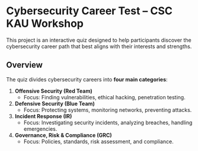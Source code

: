# Cybersecurity Career Test – CSC KAU Workshop

This project is an interactive quiz designed to help participants discover the cybersecurity career path that best aligns with their interests and strengths.  

## Overview

The quiz divides cybersecurity careers into **four main categories**:

1. **Offensive Security (Red Team)**
   - Focus: Finding vulnerabilities, ethical hacking, penetration testing.
2. **Defensive Security (Blue Team)**
   - Focus: Protecting systems, monitoring networks, preventing attacks.
3. **Incident Response (IR)**
   - Focus: Investigating security incidents, analyzing breaches, handling emergencies.
4. **Governance, Risk & Compliance (GRC)**
   - Focus: Policies, standards, risk assessment, and compliance.
